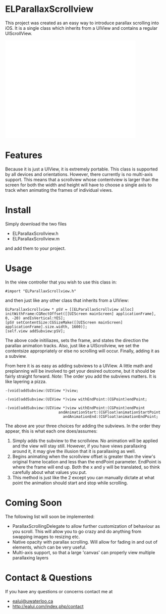 ELParallaxScrollview
====================
This project was created as an easy way to introduce parallax scrolling into iOS. It is a single class which inherits from a UIView and contains a regular UIScrollView.

<iframe width="420" height="315" src="//www.youtube.com/embed/oxJqNcEaJaA" frameborder="0" allowfullscreen></iframe>

Features
====================
Because it is just a UIView, it is extremely portable. This class is supported by all devices and orientations. However, there currently is no multi-axis support. This means that a scrollview whose contentview is larger than the screen for both the width and height will have to choose a single axis to track when animating the frames of individual views.

Install
====================
Simply download the two files

- ELParallaxScrollview.h
- ELParallaxScrollview.m

and add them to your project.

Usage
====================
In the view controller that you wish to use this class in:

```
#import "ELParallaxScrollview.h"
```

and then just like any other class that inherits from a UIView:

```
ELParallaxScrollview * pSV = [[ELParallaxScrollview alloc] initWithFrame:CGRectOffset([[UIScreen mainScreen] applicationFrame], 0, -20) andIsVertical:YES];
[pSV setContentSize:CGSizeMake([[UIScreen mainScreen] applicationFrame].size.width, 1600)];
[self.view addSubview:pSV];
```

The above code initiliazes, sets the frame, and states the direction the parallax animation tracks. Also, just like a UIScrollview, we set the contentsize appropriately or else no scrolling will occur. Finally, adding it as a subview.

From here it is as easy as adding subviews to a UIView. A little math and preplanning will be involved to get your desired outcome, but it should be fairly straight forward. *Note*: The order you add the subviews matters. It is like layering a pizza.

```
-(void)addSubview:(UIView *)view;

-(void)addSubview:(UIView *)view withEndPoint:(CGPoint)endPoint;

-(void)addSubview:(UIView *)view withEndPoint:(CGPoint)endPoint
                        andAnimationStart:(CGFloat)animationStartPoint
                          andAnimationEnd:(CGFloat)animationEndPoint;
```

The above are your three choices for adding the subviews. In the order they appear, this is what each one does/assumes:

1. Simply adds the subview to the scrollview. No animation will be applied and the view will stay still. However, if you have views parallaxing around it, it may give the illusion that it is parallaxing as well.
2. Begins animating when the scrollview offset is greater than the view's original frame location and less than the endPoint parameter. EndPoint is where the frame will end up. Both the x and y will be translated, so think carefully about what values you put.
3. This method is just like the 2 except you can manually dictate at what point the animation should start and stop while scrolling.

Coming Soon
=====================
The following list will soon be implemented:

- ParallaxScrollingDelegate to allow further customization of behaviour as you scroll. This will allow you to go crazy and do anything from swapping images to resizing etc.
- Native opacity with parallax scrolling. Will allow for fading in and out of elements, which can be very useful.
- Multi-axis support, so that a large 'canvas' can properly view multiple parallaxing layers

Contact & Questions
=====================
If you have any questions or concerns contact me at

- ealui@uwaterloo.ca
- http://ealui.com/index.php/contact